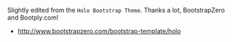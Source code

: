 Slightly edited from the `Holo Bootstrap Theme`.
Thanks a lot, BootstrapZero and Bootply.com!

* http://www.bootstrapzero.com/bootstrap-template/holo

